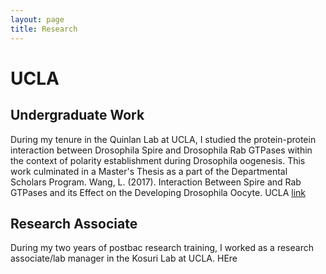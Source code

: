 ```yaml
---
layout: page
title: Research
---
```


# UCLA

## Undergraduate Work

During my tenure in the Quinlan Lab at UCLA, I studied the protein-protein interaction between Drosophila Spire and Drosophila Rab GTPases within the context of polarity establishment during Drosophila oogenesis. This work culminated in a Master's Thesis as a part of the Departmental Scholars Program.
Wang, L. (2017).  Interaction Between Spire and Rab GTPases and its Effect on the Developing Drosophila Oocyte. UCLA [link](https://escholarship.org/uc/item/5hv5d87j)

## Research Associate

During my two years of postbac research training, I worked as a research associate/lab manager in the Kosuri Lab at UCLA. HEre
